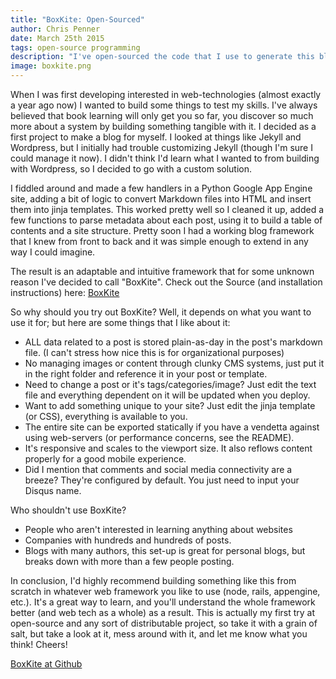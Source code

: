 ```yaml
---
title: "BoxKite: Open-Sourced"
author: Chris Penner
date: March 25th 2015
tags: open-source programming
description: "I've open-sourced the code that I use to generate this blog."
image: boxkite.png
---
```


When I was first developing interested in web-technologies (almost exactly a
year ago now) I wanted to build some things to test my skills. I've always
believed that book learning will only get you so far, you discover so much
more about a system by building something tangible with it. I decided as a
first project to make a blog for myself. I looked at things like Jekyll and
Wordpress, but I initially had trouble customizing Jekyll (though I'm sure I
could manage it now). I didn't think I'd learn what I wanted to from building
with Wordpress, so I decided to go with a custom solution.

I fiddled around and made a few handlers in a Python Google App Engine site,
adding a bit of logic to convert Markdown files into HTML and insert them
into jinja templates. This worked pretty well so I cleaned it up, added a few
functions to parse metadata about each post, using it to build a table of
contents and a site structure. Pretty soon I had a working blog framework that
I knew from front to back and it was simple enough to extend in any way I could
imagine.

The result is an adaptable and intuitive framework that for some unknown reason
I've decided to call "BoxKite". Check out the Source (and installation
instructions) here: [BoxKite](http://github.com/ChrisPenner/BoxKite)

So why should you try out BoxKite? Well, it depends on what you want to use it
for; but here are some things that I like about it:

* ALL data related to a post is stored plain-as-day in the post's markdown
    file. (I can't stress how nice this is for organizational purposes)
* No managing images or content through clunky CMS systems, just put it in the
    right folder and reference it in your post or template.
* Need to change a post or it's tags/categories/image? Just edit the text file
    and everything dependent on it will be updated when you deploy.
* Want to add something unique to your site? Just edit the jinja template (or
    CSS), everything is available to you.
* The entire site can be exported statically if you have a vendetta against
    using web-servers (or performance concerns, see the README).
* It's responsive and scales to the viewport size. It also reflows content
    properly for a good mobile experience.
* Did I mention that comments and social media connectivity are a breeze?
    They're configured by default. You just need to input your Disqus name.

Who shouldn't use BoxKite?

* People who aren't interested in learning anything about websites
* Companies with hundreds and hundreds of posts.
* Blogs with many authors, this set-up is great for personal blogs, but breaks
    down with more than a few people posting.

In conclusion, I'd highly recommend building something like this from scratch
in whatever web framework you like to use (node, rails, appengine, etc.). It's
a great way to learn, and you'll understand the whole framework better (and web
tech as a whole) as a result. This is actually my first try at open-source and
any sort of distributable project, so take it with a grain of salt, but take a look
at it, mess around with it, and let me know what you think! Cheers!

[BoxKite at Github](http://github.com/ChrisPenner/BoxKite)
